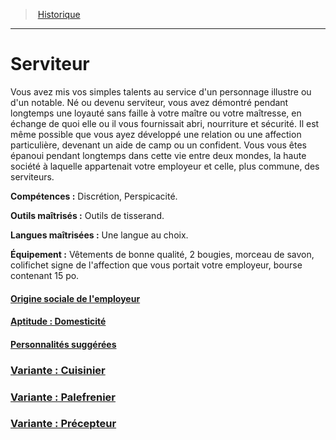 ﻿---
!BackgroundItem
Abilities: Discrétion, Perspicacité.
MasteredTools: Outils de tisserand.
MasteredLanguages: Une langue au choix.
Equipment: Vêtements de bonne qualité, 2 bougies, morceau de savon, colifichet signe de l'affection que vous portait votre employeur, bourse contenant 15 po.
Id: background_serviteur_hd.md#serviteur
RootId: background_serviteur_hd.md
ParentLink: backgrounds_hd.md
Name: Serviteur
ParentName: Historique
NameLevel: 1
Attributes:
  ParentNameLink: '[Historique](hd_backgrounds.md)'
  Markdown: >+
    >  <!--ParentNameLink-->[Historique](hd_backgrounds.md)<!--/ParentNameLink-->


    ---



    # <!--Name-->Serviteur<!--/Name-->


    Vous avez mis vos simples talents au service d'un personnage illustre ou d'un notable. Né ou devenu serviteur, vous avez démontré pendant longtemps une loyauté sans faille à votre maître ou votre maîtresse, en échange de quoi elle ou il vous fournissait abri, nourriture et sécurité. Il est même possible que vous ayez développé une relation ou une affection particulière, devenant un aide de camp ou un confident. Vous vous êtes épanoui pendant longtemps dans cette vie entre deux mondes, la haute société à laquelle appartenait votre employeur et celle, plus commune, des serviteurs.


    **Compétences :** <!--Abilities-->Discrétion, Perspicacité.<!--/Abilities-->


    **Outils maîtrisés :** <!--MasteredTools-->Outils de tisserand.<!--/MasteredTools-->


    **Langues maîtrisées :** <!--MasteredLanguages-->Une langue au choix.<!--/MasteredLanguages-->


    **Équipement :** <!--Equipment-->Vêtements de bonne qualité, 2 bougies, morceau de savon, colifichet signe de l'affection que vous portait votre employeur, bourse contenant 15 po.<!--/Equipment-->

  Name: Serviteur
  Description: >+
    Vous avez mis vos simples talents au service d'un personnage illustre ou d'un notable. Né ou devenu serviteur, vous avez démontré pendant longtemps une loyauté sans faille à votre maître ou votre maîtresse, en échange de quoi elle ou il vous fournissait abri, nourriture et sécurité. Il est même possible que vous ayez développé une relation ou une affection particulière, devenant un aide de camp ou un confident. Vous vous êtes épanoui pendant longtemps dans cette vie entre deux mondes, la haute société à laquelle appartenait votre employeur et celle, plus commune, des serviteurs.

  Abilities: Discrétion, Perspicacité.
  MasteredTools: Outils de tisserand.
  MasteredLanguages: Une langue au choix.
  Equipment: Vêtements de bonne qualité, 2 bougies, morceau de savon, colifichet signe de l'affection que vous portait votre employeur, bourse contenant 15 po.
AttributesDictionary: >+
  ParentNameLink: '[Historique](hd_backgrounds.md)'

  Markdown: >+

    >  <!--ParentNameLink-->[Historique](hd_backgrounds.md)<!--/ParentNameLink-->





    ---







    # <!--Name-->Serviteur<!--/Name-->





    Vous avez mis vos simples talents au service d'un personnage illustre ou d'un notable. Né ou devenu serviteur, vous avez démontré pendant longtemps une loyauté sans faille à votre maître ou votre maîtresse, en échange de quoi elle ou il vous fournissait abri, nourriture et sécurité. Il est même possible que vous ayez développé une relation ou une affection particulière, devenant un aide de camp ou un confident. Vous vous êtes épanoui pendant longtemps dans cette vie entre deux mondes, la haute société à laquelle appartenait votre employeur et celle, plus commune, des serviteurs.





    **Compétences :** <!--Abilities-->Discrétion, Perspicacité.<!--/Abilities-->





    **Outils maîtrisés :** <!--MasteredTools-->Outils de tisserand.<!--/MasteredTools-->





    **Langues maîtrisées :** <!--MasteredLanguages-->Une langue au choix.<!--/MasteredLanguages-->





    **Équipement :** <!--Equipment-->Vêtements de bonne qualité, 2 bougies, morceau de savon, colifichet signe de l'affection que vous portait votre employeur, bourse contenant 15 po.<!--/Equipment-->



  Name: Serviteur

  Description: >+

    Vous avez mis vos simples talents au service d'un personnage illustre ou d'un notable. Né ou devenu serviteur, vous avez démontré pendant longtemps une loyauté sans faille à votre maître ou votre maîtresse, en échange de quoi elle ou il vous fournissait abri, nourriture et sécurité. Il est même possible que vous ayez développé une relation ou une affection particulière, devenant un aide de camp ou un confident. Vous vous êtes épanoui pendant longtemps dans cette vie entre deux mondes, la haute société à laquelle appartenait votre employeur et celle, plus commune, des serviteurs.



  Abilities: Discrétion, Perspicacité.

  MasteredTools: Outils de tisserand.

  MasteredLanguages: Une langue au choix.

  Equipment: Vêtements de bonne qualité, 2 bougies, morceau de savon, colifichet signe de l'affection que vous portait votre employeur, bourse contenant 15 po.

Description: >+
  Vous avez mis vos simples talents au service d'un personnage illustre ou d'un notable. Né ou devenu serviteur, vous avez démontré pendant longtemps une loyauté sans faille à votre maître ou votre maîtresse, en échange de quoi elle ou il vous fournissait abri, nourriture et sécurité. Il est même possible que vous ayez développé une relation ou une affection particulière, devenant un aide de camp ou un confident. Vous vous êtes épanoui pendant longtemps dans cette vie entre deux mondes, la haute société à laquelle appartenait votre employeur et celle, plus commune, des serviteurs.

---
>  [Historique](hd_backgrounds.md)

---


# Serviteur

Vous avez mis vos simples talents au service d'un personnage illustre ou d'un notable. Né ou devenu serviteur, vous avez démontré pendant longtemps une loyauté sans faille à votre maître ou votre maîtresse, en échange de quoi elle ou il vous fournissait abri, nourriture et sécurité. Il est même possible que vous ayez développé une relation ou une affection particulière, devenant un aide de camp ou un confident. Vous vous êtes épanoui pendant longtemps dans cette vie entre deux mondes, la haute société à laquelle appartenait votre employeur et celle, plus commune, des serviteurs.

**Compétences :** Discrétion, Perspicacité.

**Outils maîtrisés :** Outils de tisserand.

**Langues maîtrisées :** Une langue au choix.

**Équipement :** Vêtements de bonne qualité, 2 bougies, morceau de savon, colifichet signe de l'affection que vous portait votre employeur, bourse contenant 15 po.



#### [Origine sociale de l'employeur](hd_background_serviteur_origine_sociale_de_lemployeur.md)



#### [Aptitude : Domesticité](hd_background_serviteur_aptitude_domesticite.md)



#### [Personnalités suggérées](hd_background_serviteur_personnalites_suggerees.md)



### [Variante : Cuisinier](hd_background_serviteur_variante_cuisinier.md)



### [Variante : Palefrenier](hd_background_serviteur_variante_palefrenier.md)



### [Variante : Précepteur](hd_background_serviteur_variante_precepteur.md)

